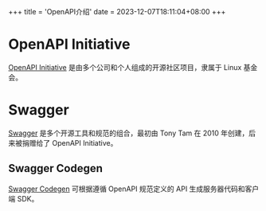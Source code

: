 +++
title = 'OpenAPI介绍'
date = 2023-12-07T18:11:04+08:00
+++
# OpenAPI Initiative
[OpenAPI Initiative](https://www.openapis.org/) 是由多个公司和个人组成的开源社区项目，隶属于 Linux 基金会。

# Swagger
[Swagger](https://swagger.io/) 是多个开源工具和规范的组合，最初由 Tony Tam 在 2010 年创建，后来被捐赠给了 OpenAPI Initiative。
## Swagger Codegen
[Swagger Codegen](https://swagger.io/tools/swagger-codegen/) 可根据遵循 OpenAPI 规范定义的 API 生成服务器代码和客户端 SDK。
